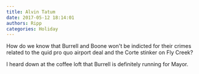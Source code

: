 ```yaml
---
title: Alvin Tatum
date: 2017-05-12 18:14:01
authors: Ripp
categories: Holiday
---
```


 How do we know that Burrell and Boone won't be indicted for their crimes related to the quid pro quo airport deal and the Corte stinker on Fly Creek?

I heard down at the coffee loft that Burrell is definitely running for Mayor.